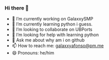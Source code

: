 ### Hi there 👋

- 🔭 I’m currently working on GalaxxySMP
- 🌱 I’m currently learning python i guess.
- 👯 I’m looking to collaborate on UBPorts
- 🤔 I’m looking for help with learning python
- 💬 Ask me about why am i on github
- 📫 How to reach me: galaxxyafonso@pm.me
- 😄 Pronouns: he/him
